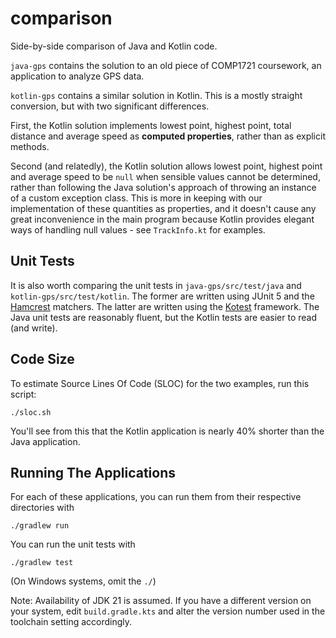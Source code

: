 # comparison

Side-by-side comparison of Java and Kotlin code.

`java-gps` contains the solution to an old piece of COMP1721 coursework,
an application to analyze GPS data.

`kotlin-gps` contains a similar solution in Kotlin. This is a mostly straight
conversion, but with two significant differences.

First, the Kotlin solution implements lowest point, highest point, total
distance and average speed as **computed properties**, rather than as explicit
methods.

Second (and relatedly), the Kotlin solution allows lowest point, highest
point and average speed to be `null` when sensible values cannot be
determined, rather than following the Java solution's approach of throwing
an instance of a custom exception class. This is more in keeping with our
implementation of these quantities as properties, and it doesn't cause
any great inconvenience in the main program because Kotlin provides
elegant ways of handling null values - see `TrackInfo.kt` for examples.

## Unit Tests

It is also worth comparing the unit tests in `java-gps/src/test/java` and
`kotlin-gps/src/test/kotlin`. The former are written using JUnit 5 and
the [Hamcrest][ham] matchers. The latter are written using the [Kotest][ko]
framework. The Java unit tests are reasonably fluent, but the Kotlin tests
are easier to read (and write).

## Code Size

To estimate Source Lines Of Code (SLOC) for the two examples, run this
script:

    ./sloc.sh

You'll see from this that the Kotlin application is nearly 40% shorter than
the Java application.

## Running The Applications

For each of these applications, you can run them from their respective
directories with

    ./gradlew run

You can run the unit tests with

    ./gradlew test

(On Windows systems, omit the `./`)

Note: Availability of JDK 21 is assumed. If you have a different version
on your system, edit `build.gradle.kts` and alter the version number used in
the toolchain setting accordingly.

[ham]: https://hamcrest.org/JavaHamcrest/
[ko]: https://kotest.io/
